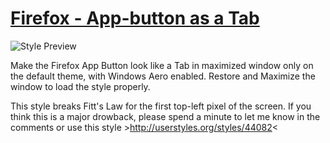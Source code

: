 [Firefox - App-button as a Tab](http://userstyles.org/styles/53072)
==========
![Style Preview](http://cdn.userstyles.org/style_screenshots/53072_after.png)

Make the Firefox App Button look like a Tab in maximized window only on the default theme, with Windows Aero enabled.
Restore and Maximize the window to load the style properly.

This style breaks Fitt's Law for the first top-left pixel of the screen. If you think this is a major drowback, please spend a minute to let me know in the comments or use this style >http://userstyles.org/styles/44082<
